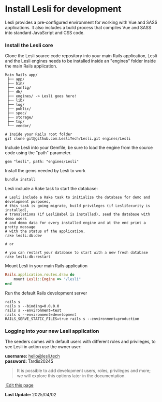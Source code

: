 # Install Lesli for development
Lesli provides a pre-configured environment for working with Vue and SASS applications. It also includes a build process that compiles Vue and SASS into standard JavaScript and CSS code.


### Install the Lesli core 

Clone the Lesli source code repository into your main Rails application, Lesli and the Lesli engines needs to be installed inside an "engines" folder inside the main Rails application.

```text
Main Rails app/  
 ├── app/  
 ├── bin/  
 ├── config/  
 ├── db/  
 ├── engines/ -> Lesli goes here!   
 ├── lib/  
 ├── log/  
 ├── public/  
 ├── spec/  
 ├── storage/  
 ├── tmp/  
 └── vendor/  
```

```shell
# Inside your Rails root folder
git clone git@github.com:LesliTech/Lesli.git engines/Lesli
```

Include Lesli into your Gemfile, be sure to load the engine from the source code using the "path" parameter.

```shell
gem "lesli", path: "engines/Lesli"
```


Install the gems needed by Lesli to work

```shell
bundle install
```

Lesli include a Rake task to start the database:

```shell
# Lesli include a Rake task to initialize the database for demo and development purposes, 
# this task is going migrate, build privileges (if LesliSecurity is installed), 
# translations (if LesliBabel is installed), seed the database with demo users 
# and demo data for every installed engine and at the end print a pretty message 
# with the status of the application.
rake lesli:db:dev

# or

# you can restart your database to start with a new fresh database
rake lesli:db:restart
```

Mount Lesli in your main Rails application

```ruby
Rails.application.routes.draw do
    mount Lesli::Engine => "/lesli"
end
```

Run the default Rails development server

```shell
rails s 
rails s --binding=0.0.0.0
rails s --environment=test
rails s --environment=development
RAILS_SERVE_STATIC_FILES=true rails s --environment=production 
```


### Logging into your new Lesli application
The seeders comes with default users with different roles and privileges, to see Lesli in action use the owner user:

__username:__ hello@lesli.tech <br/>
__password:__ Tardis2024$

> It is possible to add development users, roles, privileges and more; we will explore this options later in the documentation.

<section class="lesli-markdown-info">
    <p><a target="blank" href="https://github.com/LesliTech/Lesli/tree/master/docs/getting-started/development.md"><i class="ri-external-link-fill"></i>&nbsp;Edit this page</a><p/>
    <p><b>Last Update: </b>2025/04/02</p>
</section>

<!-- This code was automatically generated -->
<!-- to update this docs please run rake docs:build -->

